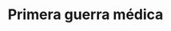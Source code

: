 ﻿---
title: "Primera guerra médica"
permalink: periodes_13.html
layout: periode
dataInici: -492
dataFi: -490
sidebar: periodes
pares:
  - id: 9
    title: "Guerras médicas"
    dataInici: "(-499)"
    dataFi: "(-478)"

fills:
  - id: 15
    title: "Batalla de Maratón"
    dataInici: "(-490)"

  - id: 66
    title: "Sitio de Eretria"
    dataInici: "(-490)"

jocsPrincipals:
jocsEscenaris:
jocsEpoca:
jocsEpocaEscenaris:
---

